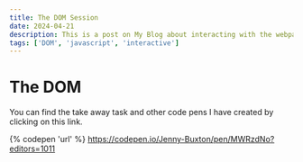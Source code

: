 ```yaml
---
title: The DOM Session
date: 2024-04-21
description: This is a post on My Blog about interacting with the webpage using DOM
tags: ['DOM', 'javascript', 'interactive']
---
```

# The DOM

You can find the take away task and other code pens I have created by clicking on this link.

{% codepen 'url' %}
https://codepen.io/Jenny-Buxton/pen/MWRzdNo?editors=1011
